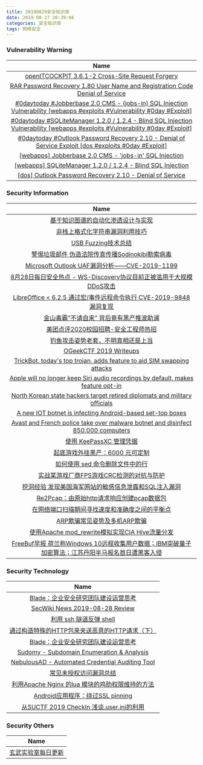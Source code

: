 ```yaml
---
title: 20190829安全知识库
date: 2019-08-27 20:39:04
categories: 安全知识库
tags: 网络安全
---
```

###  						       							Vulnerability Warning

|                             Name                             |
| :----------------------------------------------------------: |
|[openITCOCKPIT 3.6.1-2 Cross-Site Request Forgery](https://cxsecurity.com/issue/WLB-2019080143)|
|[RAR Password Recovery 1.80 User Name and Registration Code Denial of Service](https://cxsecurity.com/issue/WLB-2019080142)|
|[#0daytoday #Jobberbase 2.0 CMS - (jobs-in) SQL Injection Vulnerability [webapps #exploits #Vulnerability #0day #Exploit]](http://0day.today/exploits/33165)|
|[#0daytoday #SQLiteManager 1.2.0 / 1.2.4 - Blind SQL Injection Vulnerability [webapps #exploits #Vulnerability #0day #Exploit]](http://0day.today/exploits/33164)|
|[#0daytoday #Outlook Password Recovery 2.10 - Denial of Service Exploit [dos #exploits  #0day #Exploit]](http://0day.today/exploits/33163)|
|[[webapps] Jobberbase 2.0 CMS - 'jobs-in' SQL Injection](https://www.exploit-db.com/exploits/47311)|
|[[webapps] SQLiteManager 1.2.0 / 1.2.4 - Blind SQL Injection](https://www.exploit-db.com/exploits/47310)|
|[[dos] Outlook Password Recovery 2.10 - Denial of Service](https://www.exploit-db.com/exploits/47309)|

### 						        							Security Information
|                             Name                                    |
| :----------------------------------------------------------: |
|[基于知识图谱的自动化渗透设计与实现](https://www.anquanke.com/post/id/185135)|
|[非栈上格式化字符串漏洞利用技巧](https://www.anquanke.com/post/id/184717)|
|[USB Fuzzing技术总结](https://www.anquanke.com/post/id/184954)|
|[警惕垃圾邮件 伪造法院传真传播Sodinokibi勒索病毒](https://www.anquanke.com/post/id/185252)|
|[Microsoft Outlook UAF漏洞分析——CVE-2019-1199](https://www.anquanke.com/post/id/184420)|
|[8月28日每日安全热点 - WS-Discovery协议目前正被滥用于大规模DDoS攻击](https://www.anquanke.com/post/id/185254)|
|[LibreOffice < 6.2.5 通过宏/事件远程命令执行 CVE-2019-9848 漏洞复现](https://www.secpulse.com/archives/111552.html)|
|[金山毒霸“不请自来” 背后竟有黑产推波助澜](https://www.secpulse.com/archives/111435.html)|
|[美团点评2020校园招聘-安全工程师热招](https://www.secpulse.com/archives/111394.html)|
|[钓鱼攻击姿势老套，不明真相还是上当](https://www.secpulse.com/archives/111331.html)|
|[OGeekCTF 2019 Writeups](https://www.secpulse.com/archives/111370.html)|
|[TrickBot, today's top trojan, adds feature to aid SIM swapping attacks](https://www.zdnet.com/article/trickbot-todays-top-trojan-adds-feature-to-aid-sim-swapping-attacks/#ftag=RSSbaffb68)|
|[Apple will no longer keep Siri audio recordings by default, makes feature opt-in](https://www.zdnet.com/article/apple-will-no-longer-keep-siri-audio-recordings-by-default-makes-feature-opt-in/#ftag=RSSbaffb68)|
|[North Korean state hackers target retired diplomats and military officials](https://www.zdnet.com/article/north-korean-state-hackers-target-retired-diplomats-and-military-officials/#ftag=RSSbaffb68)|
|[A new IOT botnet is infecting Android-based set-top boxes](https://www.zdnet.com/article/a-new-iot-botnet-is-infecting-android-based-set-top-boxes/#ftag=RSSbaffb68)|
|[Avast and French police take over malware botnet and disinfect 850,000 computers](https://www.zdnet.com/article/avast-and-french-police-take-over-malware-botnet-and-disinfect-850000-computers/#ftag=RSSbaffb68)|
|[使用 KeePassXC 管理凭据](https://linux.cn/article-11278-1.html?utm_source=rss&utm_medium=rss)|
|[起底游戏外挂黑产：6000 元可定制](https://linux.cn/article-11277-1.html?utm_source=rss&utm_medium=rss)|
|[如何使用 sed 命令删除文件中的行](https://linux.cn/article-11276-1.html?utm_source=rss&utm_medium=rss)|
|[实战某游戏厂商FPS游戏CRC检测的对抗与防护](https://www.freebuf.com/articles/system/210304.html)|
|[挖洞经验  发现美国海军网站的敏感信息泄露和SQL注入漏洞](https://www.freebuf.com/vuls/212727.html)|
|[Re2Pcap：由原始http请求响应创建pcap数据包](https://www.freebuf.com/sectool/211277.html)|
|[在网络端口扫描期间寻找速度和准确度之间的平衡点](https://www.freebuf.com/articles/system/210913.html)|
|[ARP欺骗常见姿势及多机ARP欺骗](https://www.freebuf.com/articles/network/207238.html)|
|[使用Apache mod_rewrite模拟实现CIA Hive流量分发](https://www.freebuf.com/articles/network/209250.html)|
|[FreeBuf早报  荷兰称Windows 10远程收集用户数据；IBM突破量子加密算法；江苏丹阳半马报名首日遭黑客入侵](https://www.freebuf.com/news/212679.html)|

### 						        							Security  Technology
|                             Name                                    |
| :----------------------------------------------------------: |
|[Blade：企业安全研究团队建设运营思考](https://security.tencent.com/index.php/blog/msg/136)|
|[SecWiki News 2019-08-28 Review](http://www.sec-wiki.com/?2019-08-28)|
|[利用 ssh 隧道反弹 shell](https://paper.seebug.org/1022/)|
|[通过构造特殊的HTTP包来夹送恶意的HTTP请求（下）](https://www.4hou.com/technology/19667.html)|
|[Blade：企业安全研究团队建设运营思考](https://security.tencent.com/index.php/blog/msg/136)|
|[Sudomy - Subdomain Enumeration & Analysis](http://www.kitploit.com/2019/08/sudomy-subdomain-enumeration-analysis.html)|
|[NebulousAD - Automated Credential Auditing Tool](http://www.kitploit.com/2019/08/nebulousad-automated-credential.html)|
|[常见未授权访问漏洞总结](http://xz.aliyun.com/t/6103)|
|[利用Apache Nginx 的lua 模块的鸡肋权限维持的方法](http://xz.aliyun.com/t/6088)|
|[Android应用程序：绕过SSL pinning](http://xz.aliyun.com/t/6102)|
|[从SUCTF 2019 CheckIn 浅谈.user.ini的利用](http://xz.aliyun.com/t/6091)|

### 						        							Security  Others
|                             Name                                    |
| :----------------------------------------------------------: |
|[玄武实验室每日更新](https://weibo.com/p/1006065582522936/wenzhang?from=page_100606_profile&wvr=6&mod=wenzhangmore)|
